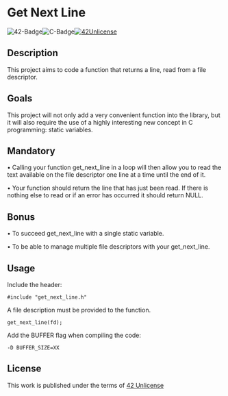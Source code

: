 # Get Next Line

![42-Badge](https://img.shields.io/badge/%C3%89cole-42SP-blue)![C-Badge](https://img.shields.io/badge/Language-C-lightgrey)[![42Unlicense](https://img.shields.io/badge/License-42Unlicense-yellowgreen)](https://github.com/gcamerli/42unlicense)

## Description

This project aims to code a function that returns a line, read from a file descriptor.


## Goals

This project will not only add a very convenient function into the library, but it will also require the use of a highly interesting new concept in C programming:
static variables.

## Mandatory

• Calling your function get_next_line in a loop will then allow you to read the text
available on the file descriptor one line at a time until the end of it.

• Your function should return the line that has just been read. If there is nothing
else to read or if an error has occurred it should return NULL.

## Bonus

• To succeed get_next_line with a single static variable.

• To be able to manage multiple file descriptors with your get_next_line.

## Usage

Include the header:
```
#include "get_next_line.h"
```
A file description must be provided to the function.
```
get_next_line(fd);
```

Add the BUFFER flag when compiling the code:
```
-D BUFFER_SIZE=XX
```

## License

This work is published under the terms of [42 Unlicense](https://github.com/gcamerli/42unlicense)

